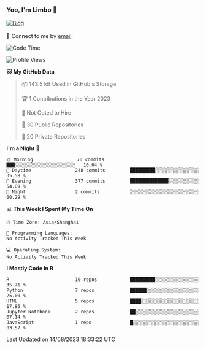 ### Yoo, I'm Limbo 👋
 [![Blog](https://img.shields.io/badge/Limbo-Blog-blue)](https://limboblog.netlify.app/)
<br></br>
💬 Connect to me by [email](mailto:slst_wangxuan@163.com). 
<!--START_SECTION:waka-->
![Code Time](http://img.shields.io/badge/Code%20Time-6%20hrs%208%20mins-blue)

![Profile Views](http://img.shields.io/badge/Profile%20Views-0-blue)

**🐱 My GitHub Data** 

> 📦 143.5 kB Used in GitHub's Storage 
 > 
> 🏆 1 Contributions in the Year 2023
 > 
> 🚫 Not Opted to Hire
 > 
> 📜 30 Public Repositories 
 > 
> 🔑 20 Private Repositories 
 > 
**I'm a Night 🦉** 

```text
🌞 Morning                70 commits          ███░░░░░░░░░░░░░░░░░░░░░░   10.04 % 
🌆 Daytime                248 commits         █████████░░░░░░░░░░░░░░░░   35.58 % 
🌃 Evening                377 commits         ██████████████░░░░░░░░░░░   54.09 % 
🌙 Night                  2 commits           ░░░░░░░░░░░░░░░░░░░░░░░░░   00.29 % 
```


📊 **This Week I Spent My Time On** 

```text
🕑︎ Time Zone: Asia/Shanghai

💬 Programming Languages: 
No Activity Tracked This Week

💻 Operating System: 
No Activity Tracked This Week
```

**I Mostly Code in R** 

```text
R                        10 repos            █████████░░░░░░░░░░░░░░░░   35.71 % 
Python                   7 repos             ██████░░░░░░░░░░░░░░░░░░░   25.00 % 
HTML                     5 repos             ████░░░░░░░░░░░░░░░░░░░░░   17.86 % 
Jupyter Notebook         2 repos             ██░░░░░░░░░░░░░░░░░░░░░░░   07.14 % 
JavaScript               1 repo              █░░░░░░░░░░░░░░░░░░░░░░░░   03.57 % 
```




 Last Updated on 14/08/2023 18:33:22 UTC
<!--END_SECTION:waka-->
